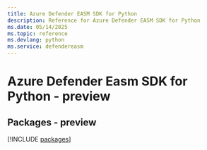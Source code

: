 ```yaml
---
title: Azure Defender EASM SDK for Python
description: Reference for Azure Defender EASM SDK for Python
ms.date: 05/14/2025
ms.topic: reference
ms.devlang: python
ms.service: defendereasm
---
```

# Azure Defender Easm SDK for Python - preview
## Packages - preview
[!INCLUDE [packages](defender-easm-index.md)]